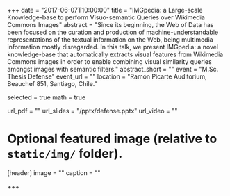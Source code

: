 +++
date = "2017-06-07T10:00:00"
title = "IMGpedia: a Large-scale Knowledge-base to perform Visuo-semantic Queries over Wikimedia Commons Images"
abstract = "Since its beginning, the Web of Data has been focused on the curation and production of machine-understandable representations of the textual information on the Web, being multimedia information mostly disregarded. In this talk, we present IMGpedia: a novel knowledge-base that automatically extracts visual features from Wikimedia Commons images in order to enable combining visual similarity queries amongst images with semantic filters."
abstract_short = ""
event = "M.Sc. Thesis Defense"
event_url = ""
location = "Ramón Picarte Auditorium, Beauchef 851, Santiago, Chile."

selected = true
math = true

url_pdf = ""
url_slides = "/pptx/defense.pptx"
url_video = ""

# Optional featured image (relative to `static/img/` folder).
[header]
image = ""
caption = ""

+++ 